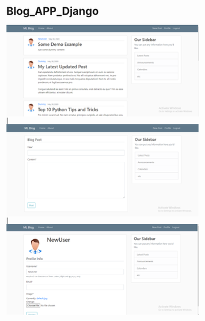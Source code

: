 # Blog_APP_Django

![Home](/readme_images/01.png) | ![Create Post](/readme_images/02.png) | ![Edit Profile](/readme_images/03.png)

